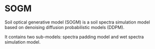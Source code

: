 # SOGM
Soil optical generative model (SOGM) is a soil spectra simulation model based on denoising diffusion probabilistic models (DDPM).

It contains two sub-models: spectra padding model and wet spectra simulation model.
